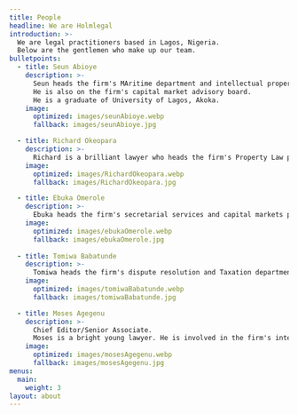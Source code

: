 ```yaml
---
title: People
headline: We are Holmlegal
introduction: >-
  We are legal practitioners based in Lagos, Nigeria.
  Below are the gentlemen who make up our team.
bulletpoints:
  - title: Seun Abioye
    description: >-
      Seun heads the firm's MAritime department and intellectual property practice.
      He is also on the firm's capital market advisory board.
      He is a graduate of University of Lagos, Akoka.
    image:
      optimized: images/seunAbioye.webp
      fallback: images/seunAbioye.jpg

  - title: Richard Okeopara
    description: >-
      Richard is a brilliant lawyer who heads the firm's Property Law practice, and has vast experience in Telecommunications and Entertainment Law. He is also on the firm's aadvisory board on Taxation and Policy. Richard is a graduate of University of Lagos, Akoka.
    image:
      optimized: images/RichardOkeopara.webp
      fallback: images/RichardOkeopara.jpg

  - title: Ebuka Omerole
    description: >-
      Ebuka heads the firm's secretarial services and capital markets practice. He is an expert in corporate and commercial law and on the firm's advisory booard on Capital Market and Infrastructure. He is a graduate of University of Lagos, Akoka.
    image:
      optimized: images/ebukaOmerole.webp
      fallback: images/ebukaOmerole.jpg
  
  - title: Tomiwa Babatunde
    description: >-
      Tomiwa heads the firm's dispute resolution and Taxation department. He is on the firm's infrastructure advisory board and also a key player in corporate and commercial practices. He is a graduate of University of Lagos, Akoka.
    image:
      optimized: images/tomiwaBabatunde.webp
      fallback: images/tomiwaBabatunde.jpg

  - title: Moses Agegenu
    description: >-
      Chief Editor/Senior Associate.
      Moses is a bright young lawyer. He is involved in the firm's intellectual property practice and has particular interests in Fashion Law and Entertainment. He is also the Chief Editor of the Holm Legal journal. Moses is on the advisory board on real estate and property development. Moses is a graduate of Olabisi Onobanjo University, Ago Iwoye, Ogun State.
    image:
      optimized: images/mosesAgegenu.webp
      fallback: images/mosesAgegenu.jpg
menus:
  main:
    weight: 3
layout: about
---
```

